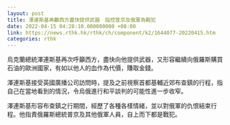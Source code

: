 ```yaml
---
layout: post
title: 澤連斯基再籲西方盡快提供武器　指控普京及俄軍為戰犯
date: 2022-04-15 04:28:10.000000000 +08:00
link: https://news.rthk.hk/rthk/ch/component/k2/1644077-20220415.htm
categories: rthk
---
```


烏克蘭總統澤連斯基再次呼籲西方，盡快向他提供武器，又形容繼續向俄羅斯購買石油的歐洲國家，有如以他人的血作為代價，賺取金錢。

澤連斯基接受英國廣播公司訪問時，提及之前視察首都基輔近郊布查鎮的行程，指自己在當地看到的情況，令烏俄進行和平談判的可能性進一步收窄。

澤連斯基形容布查鎮之行期間，經歷了各種各樣情緒，並以對俄軍的仇恨結束行程。他指責俄羅斯總統普京及其他俄軍人員，自上而下都是戰犯。
